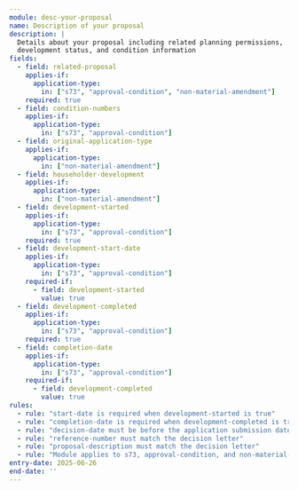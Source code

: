 ```yaml
---
module: desc-your-proposal
name: Description of your proposal
description: |
  Details about your proposal including related planning permissions, 
  development status, and condition information
fields:
  - field: related-proposal
    applies-if:
      application-type:
        in: ["s73", "approval-condition", "non-material-amendment"]
    required: true
  - field: condition-numbers
    applies-if:
      application-type:
        in: ["s73", "approval-condition"]
  - field: original-application-type
    applies-if:
      application-type:
        in: ["non-material-amendment"]
  - field: householder-development
    applies-if:
      application-type:
        in: ["non-material-amendment"]
  - field: development-started
    applies-if:
      application-type:
        in: ["s73", "approval-condition"]
    required: true
  - field: development-start-date
    applies-if:
      application-type:
        in: ["s73", "approval-condition"]
    required-if:
      - field: development-started
        value: true
  - field: development-completed
    applies-if:
      application-type:
        in: ["s73", "approval-condition"]
    required: true
  - field: completion-date
    applies-if:
      application-type:
        in: ["s73", "approval-condition"]
    required-if:
      - field: development-completed
        value: true
rules:
  - rule: "start-date is required when development-started is true"
  - rule: "completion-date is required when development-completed is true"
  - rule: "decision-date must be before the application submission date"
  - rule: "reference-number must match the decision letter"
  - rule: "proposal-description must match the decision letter"
  - rule: "Module applies to s73, approval-condition, and non-material-amendment application types"
entry-date: 2025-06-26
end-date: ''
---
```

